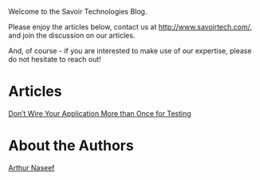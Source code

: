 Welcome to the Savoir Technologies Blog.

Please enjoy the articles below, contact us at
<http://www.savoirtech.com/>, and join the discussion on our articles.

And, of course - if you are interested to make use of our expertise,
please do not hesitate to reach out\!

# Articles

[Don’t Wire Your Application More than Once for
Testing](https://github.com/savoirtech/black-box-system-test)

# About the Authors

[Arthur Naseef](authors/ArthurNaseef.md)

